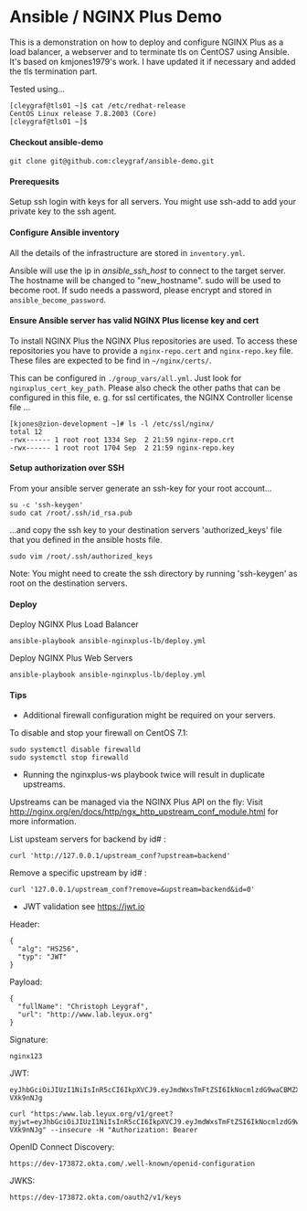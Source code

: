 # Ansible / NGINX Plus Demo

This is a demonstration on how to deploy and configure NGINX Plus as a load
balancer, a webserver and to terminate tls on CentOS7 using Ansible.
It's based on kmjones1979's work. I have updated it if necessary and added the tls termination part.

Tested using...

```
[cleygraf@tls01 ~]$ cat /etc/redhat-release
CentOS Linux release 7.8.2003 (Core)
[cleygraf@tls01 ~]$
```

#### Checkout ansible-demo

```
git clone git@github.com:cleygraf/ansible-demo.git
```

#### Prerequesits

Setup ssh login with keys for all servers. You might use ssh-add to add your private key to the ssh agent.


#### Configure Ansible inventory

All the details of the infrastructure are stored in `inventory.yml`.

Ansible will use the ip in *ansible_ssh_host* to connect to the target server. The hostname will be changed to "new_hostname". sudo will be used to become root. If sudo needs a password, please encrypt and stored in `ansible_become_password`.

#### Ensure Ansible server has valid NGINX Plus license key and cert

To install NGINX Plus the NGINX Plus repositories are used. To access these repositories 
you have to provide a `nginx-repo.cert` and `nginx-repo.key` file. These files are expected to be find in
`~/nginx/certs/`. 

This can be configured in `./group_vars/all.yml`. Just look for `nginxplus_cert_key_path`. Please also check the 
other paths that can be configured in this file, e. g. for ssl certificates, the NGINX Controller license file ...

```
[kjones@zion-development ~]# ls -l /etc/ssl/nginx/
total 12
-rwx------ 1 root root 1334 Sep  2 21:59 nginx-repo.crt
-rwx------ 1 root root 1704 Sep  2 21:59 nginx-repo.key
```

#### Setup authorization over SSH

From your ansible server generate an ssh-key for your root account...

```
su -c 'ssh-keygen'
sudo cat /root/.ssh/id_rsa.pub
```

...and copy the ssh key to your destination servers 'authorized_keys' file
that you defined in the ansible hosts file.

```
sudo vim /root/.ssh/authorized_keys
```

Note: You might need to create the ssh directory by running 'ssh-keygen' as root
on the destination servers.

#### Deploy

Deploy NGINX Plus Load Balancer

```
ansible-playbook ansible-nginxplus-lb/deploy.yml
```

Deploy NGINX Plus Web Servers

```
ansible-playbook ansible-nginxplus-lb/deploy.yml
```

#### Tips

 - Additional firewall configuration might be required on your servers.

To disable and stop your firewall on CentOS 7.1:

```
sudo systemctl disable firewalld
sudo systemctl stop firewalld
```

 - Running the nginxplus-ws playbook twice will result in duplicate upstreams.

Upstreams can be managed via the NGINX Plus API on the fly:
Visit http://nginx.org/en/docs/http/ngx_http_upstream_conf_module.html for more
information.

List upsteam servers for backend by id# :

```
curl 'http://127.0.0.1/upstream_conf?upstream=backend'
```

Remove a specific upstream by id# :
```
curl '127.0.0.1/upstream_conf?remove=&upstream=backend&id=0'
```

- JWT validation
see https://jwt.io

Header:
```
{
  "alg": "HS256",
  "typ": "JWT"
}
``` 

Payload:
```
{
  "fullName": "Christoph Leygraf",
  "url": "http://www.lab.leyux.org"
}
```

Signature:
```
nginx123
```

JWT:
```
eyJhbGciOiJIUzI1NiIsInR5cCI6IkpXVCJ9.eyJmdWxsTmFtZSI6IkNocmlzdG9waCBMZXlncmFmIiwidXJsIjoiaHR0cDovL3d3dy5sYWIubGV5dXgub3JnIn0.PkD5pmaCmuKNMeqq_X2Q38Q0cZoAuTEecC-VXk9nNJg
``` 

```
curl "https:/www.lab.leyux.org/v1/greet?myjwt=eyJhbGciOiJIUzI1NiIsInR5cCI6IkpXVCJ9.eyJmdWxsTmFtZSI6IkNocmlzdG9waCBMZXlncmFmIiwidXJsIjoiaHR0cDovL3d3dy5sYWIubGV5dXgub3JnIn0.PkD5pmaCmuKNMeqq_X2Q38Q0cZoAuTEecC-VXk9nNJg" --insecure -H "Authorization: Bearer 
```

OpenID Connect Discovery:

```
https://dev-173872.okta.com/.well-known/openid-configuration
```

JWKS:

```
https://dev-173872.okta.com/oauth2/v1/keys
```

